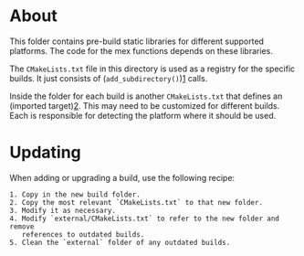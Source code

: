
# About
This folder contains pre-build static libraries for different supported 
platforms.  The code for the mex functions depends on these libraries.

The `CMakeLists.txt` file in this directory is used as a registry for the
specific builds.  It just consists of (`add_subdirectory()`)[1] calls.

Inside the folder for each build is another `CMakeLists.txt` that defines
an (imported target)[2].  This may need to be customized for different builds.
Each is responsible for detecting the platform where it should be used.

# Updating

When adding or upgrading a build, use the following recipe:

    1. Copy in the new build folder.
    2. Copy the most relevant `CMakeLists.txt` to that new folder.
    3. Modify it as necessary.
    4. Modify `external/CMakeLists.txt` to refer to the new folder and remove
       references to outdated builds.
    5. Clean the `external` folder of any outdated builds.


[1]: https://cmake.org/cmake/help/latest/command/add_subdirectory.html
[2]: https://cmake.org/cmake/help/latest/manual/cmake-buildsystem.7.html?highlight=imported#imported-targets
